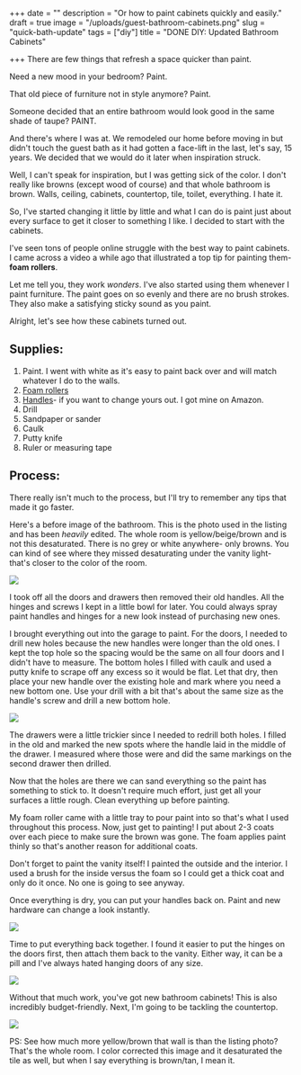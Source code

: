 +++
date = ""
description = "Or how to paint cabinets quickly and easily."
draft = true
image = "/uploads/guest-bathroom-cabinets.png"
slug = "quick-bath-update"
tags = ["diy"]
title = "DONE DIY: Updated Bathroom Cabinets"

+++
There are few things that refresh a space quicker than paint.

Need a new mood in your bedroom? Paint.

That old piece of furniture not in style anymore? Paint.

Someone decided that an entire bathroom would look good in the same shade of taupe? PAINT.

And there's where I was at. We remodeled our home before moving in but didn't touch the guest bath as it had gotten a face-lift in the last, let's say, 15 years. We decided that we would do it later when inspiration struck.

Well, I can't speak for inspiration, but I was getting sick of the color. I don't really like browns (except wood of course) and that whole bathroom is brown. Walls, ceiling, cabinets, countertop, tile, toilet, everything. I hate it.

So, I've started changing it little by little and what I can do is paint just about every surface to get it closer to something I like. I decided to start with the cabinets.

I've seen tons of people online struggle with the best way to paint cabinets. I came across a video a while ago that illustrated a top tip for painting them- **foam rollers**.

Let me tell you, they work _wonders_. I've also started using them whenever I paint furniture. The paint goes on so evenly and there are no brush strokes. They also make a satisfying sticky sound as you paint.

Alright, let's see how these cabinets turned out.

## Supplies:

1. Paint. I went with white as it's easy to paint back over and will match whatever I do to the walls.
2. [Foam rollers](https://www.lowes.com/pd/WHIZZ-4-in-Foam-Roller-3-Piece-Mini-Paint-Applicator-Kit/3013608?cm_mmc=shp-_-c-_-prd-_-pnt-_-google-_-lia-_-106-_-applicators-_-3013608-_-0&store_code=159&placeholder=null&ds_rl=1286981&gclid=Cj0KCQjw0oCDBhCPARIsAII3C_FZkrD8Nn0RN0jxaYyTMumGp7Ougi4Z4hmnu5XnralhWf89Ndpc_DcaAsorEALw_wcB&gclsrc=aw.ds)
3. [Handles](https://www.amazon.com/gp/product/B01N657GWO/ref=ppx_yo_dt_b_asin_title_o04_s00?ie=UTF8&psc=1)- if you want to change yours out. I got mine on Amazon.
4. Drill
5. Sandpaper or sander
6. Caulk
7. Putty knife
8. Ruler or measuring tape

## Process:

There really isn't much to the process, but I'll try to remember any tips that made it go faster.

Here's a before image of the bathroom. This is the photo used in the listing and has been _heavily_ edited. The whole room is yellow/beige/brown and is not this desaturated. There is no grey or white anywhere- only browns. You can kind of see where they missed desaturating under the vanity light- that's closer to the color of the room. 

![](/uploads/before-guest-cabinets.jpg)

I took off all the doors and drawers then removed their old handles. All the hinges and screws I kept in a little bowl for later. You could always spray paint handles and hinges for a new look instead of purchasing new ones.

I brought everything out into the garage to paint. For the doors, I needed to drill new holes because the new handles were longer than the old ones. I kept the top hole so the spacing would be the same on all four doors and I didn't have to measure. The bottom holes I filled with caulk and used a putty knife to scrape off any excess so it would be flat. Let that dry, then place your new handle over the existing hole and mark where you need a new bottom one. Use your drill with a bit that's about the same size as the handle's screw and drill a new bottom hole.

![](/uploads/guestcabinets.jpg)

The drawers were a little trickier since I needed to redrill both holes. I filled in the old and marked the new spots where the handle laid in the middle of the drawer. I measured where those were and did the same markings on the second drawer then drilled.

Now that the holes are there we can sand everything so the paint has something to stick to. It doesn't require much effort, just get all your surfaces a little rough. Clean everything up before painting.

My foam roller came with a little tray to pour paint into so that's what I used throughout this process. Now, just get to painting! I put about 2-3 coats over each piece to make sure the brown was gone. The foam applies paint thinly so that's another reason for additional coats.

Don't forget to paint the vanity itself! I painted the outside and the interior. I used a brush for the inside versus the foam so I could get a thick coat and only do it once. No one is going to see anyway.

Once everything is dry, you can put your handles back on. Paint and new hardware can change a look instantly.

![](/uploads/guestcabinets_3.jpg)

Time to put everything back together. I found it easier to put the hinges on the doors first, then attach them back to the vanity. Either way, it can be a pill and I've always hated hanging doors of any size.

![](/uploads/guestcabinets_2.jpg)

Without that much work, you've got new bathroom cabinets! This is also incredibly budget-friendly. Next, I'm going to be tackling the countertop.

![](/uploads/guestcabinets_1.jpg)

PS: See how much more yellow/brown that wall is than the listing photo? That's the whole room. I color corrected this image and it desaturated the tile as well, but when I say everything is brown/tan, I mean it.